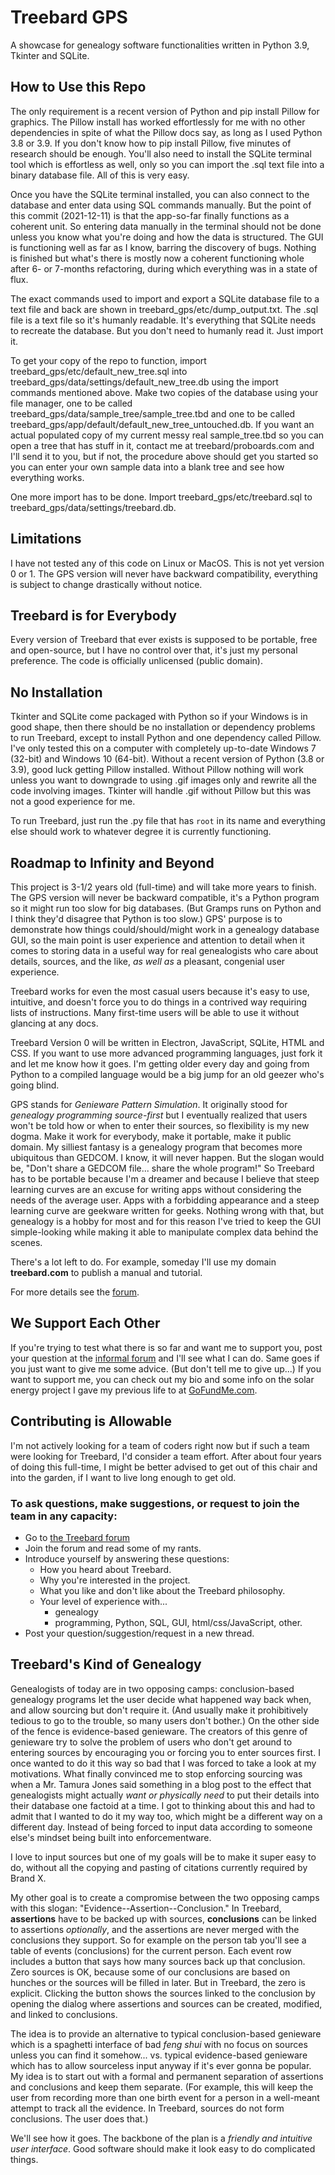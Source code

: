 # Treebard GPS

A showcase for genealogy software functionalities written in Python 3.9, Tkinter and SQLite.

## How to Use this Repo

The only requirement is a recent version of Python and pip install Pillow for graphics. The Pillow install has worked effortlessly for me with no other dependencies in spite of what the Pillow docs say, as long as I used Python 3.8 or 3.9. If you don't know how to pip install Pillow, five minutes of research should be enough. You'll also need to install the SQLite terminal tool which is effortless as well, only so you can import the .sql text file into a binary database file. All of this is very easy. 

Once you have the SQLite terminal installed, you can also connect to the database and enter data using SQL commands manually. But the point of this commit (2021-12-11) is that the app-so-far finally functions as a coherent unit. So entering data manually in the terminal should not be done unless you know what you're doing and how the data is structured. The GUI is functioning well as far as I know, barring the discovery of bugs. Nothing is finished but what's there is mostly now a coherent functioning whole after 6- or 7-months refactoring, during which everything was in a state of flux.

The exact commands used to import and export a SQLite database file to a text file and back are shown in treebard_gps/etc/dump_output.txt. The .sql file is a text file so it's humanly readable. It's everything that SQLite needs to recreate the database. But you don't need to humanly read it. Just import it.

To get your copy of the repo to function, import treebard_gps/etc/default_new_tree.sql into treebard_gps/data/settings/default_new_tree.db using the import commands mentioned above. Make two copies of the database using your file manager, one to be called treebard_gps/data/sample_tree/sample_tree.tbd and one to be called treebard_gps/app/default/default_new_tree_untouched.db. If you want an actual populated copy of my current messy real sample_tree.tbd so you can open a tree that has stuff in it, contact me at treebard/proboards.com and I'll send it to you, but if not, the procedure above should get you started so you can enter your own sample data into a blank tree and see how everything works.

One more import has to be done. Import treebard_gps/etc/treebard.sql to treebard_gps/data/settings/treebard.db.

## Limitations

I have not tested any of this code on Linux or MacOS. This is not yet version 0 or 1. The GPS version will never have backward compatibility, everything is subject to change drastically without notice. 

## Treebard is for Everybody

Every version of Treebard that ever exists is supposed to be portable, free and open-source, but I have no control over that, it's just my personal preference. The code is officially unlicensed (public domain).

## No Installation

Tkinter and SQLite come packaged with Python so if your Windows is in good shape, then there should be no installation or dependency problems to run Treebard, except to install Python and one dependency called Pillow. I've only tested this on a computer with completely up-to-date Windows 7 (32-bit) and Windows 10 (64-bit). Without a recent version of Python (3.8 or 3.9), good luck getting Pillow installed. Without Pillow nothing will work unless you want to downgrade to using .gif images only and rewrite all the code involving images. Tkinter will handle .gif without Pillow but this was not a good experience for me.

To run Treebard, just run the .py file that has `root` in its name and everything else should work to whatever degree it is currently functioning.

## Roadmap to Infinity and Beyond

This project is 3-1/2 years old (full-time) and will take more years to finish. The GPS version will never be backward compatible, it's a Python program so it might run too slow for big databases. (But Gramps runs on Python and I think they'd disagree that Python is too slow.) GPS' purpose is to demonstrate how things could/should/might work in a genealogy database GUI, so the main point is user experience and attention to detail when it comes to storing data in a useful way for real genealogists who care about details, sources, and the like, *as well as* a pleasant, congenial user experience.

Treebard works for even the most casual users because it's easy to use, intuitive, and doesn't force you to do things in a contrived way requiring lists of instructions. Many first-time users will be able to use it without glancing at any docs.

Treebard Version 0 will be written in Electron, JavaScript, SQLite, HTML and CSS. If you want to use more advanced programming languages, just fork it and let me know how it goes. I'm getting older every day and going from Python to a compiled language would be a big jump for an old geezer who's going blind.

GPS stands for _Genieware Pattern Simulation_. It originally stood for _genealogy programming source-first_ but I eventually realized that users won't be told how or when to enter their sources, so flexibility is my new dogma. Make it work for everybody, make it portable, make it public domain. My silliest fantasy is a genealogy program that becomes more ubiquitous than GEDCOM. I know, it will never happen. But the slogan would be, "Don't share a GEDCOM file... share the whole program!" So Treebard has to be portable because I'm a dreamer and because I believe that steep learning curves are an excuse for writing apps without considering the needs of the average user. Apps with a forbidding appearance and a steep learning curve are geekware written for geeks. Nothing wrong with that, but genealogy is a hobby for most and for this reason I've tried to keep the GUI simple-looking while making it able to manipulate complex data behind the scenes.

There's a lot left to do. For example, someday I'll use my domain **treebard.com** to publish a manual and tutorial.

For more details see the [forum](https://treebard.proboards.com/thread/22/history-future-treebard-project).

## We Support Each Other

If you're trying to test what there is so far and want me to support you, post your question at the [informal forum](https://treebard.proboards.com) and I'll see what I can do. Same goes if you just want to give me some advice. (But don't tell me to give up...) If you want to support me, you can check out my bio and some info on the solar energy project I gave my previous life to at [GoFundMe.com](https://gofundme.com/whearly). 

## Contributing is Allowable

I'm not actively looking for a team of coders right now but if such a team were looking for Treebard, I'd consider a team effort. After about four years of doing this full-time, I might be better advised to get out of this chair and into the garden, if I want to live long enough to get old.

### To ask questions, make suggestions, or request to join the team in any capacity:

* Go to [the Treebard forum](https://treebard.proboards.com)
* Join the forum and read some of my rants.
* Introduce yourself by answering these questions: 
  * How you heard about Treebard.
  * Why you're interested in the project.
  * What you like and don't like about the Treebard philosophy.
  * Your level of experience with...
    * genealogy
    * programming, Python, SQL, GUI, html/css/JavaScript, other.
* Post your question/suggestion/request in a new thread.

## Treebard's Kind of Genealogy

Genealogists of today are in two opposing camps: conclusion-based genealogy programs let the user decide what happened way back when, and allow sourcing but don't require it. (And usually make it prohibitively tedious to go to the trouble, so many users don't bother.) On the other side of the fence is evidence-based genieware. The creators of this genre of genieware try to solve the problem of users who don't get around to entering sources by encouraging you or forcing you to enter sources first. I once wanted to do it this way so bad that I was forced to take a look at my motivations. What finally convinced me to stop enforcing sourcing was when a Mr. Tamura Jones said something in a blog post to the effect that genealogists might actually _want or physically need_ to put their details into their database one factoid at a time. I got to thinking about this and had to admit that I wanted to do it my way too, which might be a different way on a different day. Instead of being forced to input data according to someone else's mindset being built into enforcementware.

I love to input sources but one of my goals will be to make it super easy to do, without all the copying and pasting of citations currently required by Brand X.

My other goal is to create a compromise between the two opposing camps with this slogan: "Evidence--Assertion--Conclusion." In Treebard, **assertions** have to be backed up with sources, **conclusions** can be linked to assertions *optionally*, and the assertions are never merged with the conclusions they support. So for example on the person tab you'll see a table of events (conclusions) for the current person. Each event row includes a button that says how many sources back up that conclusion. Zero sources is OK, because some of our conclusions are based on hunches or the sources will be filled in later. But in Treebard, the zero is explicit. Clicking the button shows the sources linked to the conclusion by opening the dialog where assertions and sources can be created, modified, and linked to conclusions.

The idea is to provide an alternative to typical conclusion-based genieware which is a spaghetti interface of bad _feng shui_ with no focus on sources unless you can find it somehow... vs. typical evidence-based genieware which has to allow sourceless input anyway if it's ever gonna be popular. My idea is to start out with a formal and permanent separation of assertions and conclusions and keep them separate. (For example, this will keep the user from recording more than one birth event for a person in a well-meant attempt to track all the evidence. In Treebard, sources do not form conclusions. The user does that.) 

We'll see how it goes. The backbone of the plan is a _friendly and intuitive user interface_. Good software should make it look easy to do complicated things.

